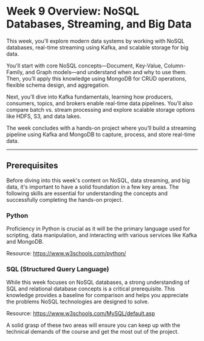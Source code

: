 # Week 9 Overview: NoSQL Databases, Streaming, and Big Data

This week, you'll explore modern data systems by working with NoSQL databases, real-time streaming using Kafka, and scalable storage for big data.

You'll start with core NoSQL concepts—Document, Key-Value, Column-Family, and Graph models—and understand when and why to use them. Then, you’ll apply this knowledge using MongoDB for CRUD operations, flexible schema design, and aggregation.

Next, you’ll dive into Kafka fundamentals, learning how producers, consumers, topics, and brokers enable real-time data pipelines. You’ll also compare batch vs. stream processing and explore scalable storage options like HDFS, S3, and data lakes.

The week concludes with a hands-on project where you’ll build a streaming pipeline using Kafka and MongoDB to capture, process, and store real-time data.

---

## Prerequisites

Before diving into this week's content on NoSQL, data streaming, and big data, it's important to have a solid foundation in a few key areas. The following skills are essential for understanding the concepts and successfully completing the hands-on project.


### Python

Proficiency in Python is crucial as it will be the primary language used for scripting, data manipulation, and interacting with various services like Kafka and MongoDB.

Resource: https://www.w3schools.com/python/ 


### SQL (Structured Query Language)

While this week focuses on NoSQL databases, a strong understanding of SQL and relational database concepts is a critical prerequisite. This knowledge provides a baseline for comparison and helps you appreciate the problems NoSQL technologies are designed to solve.

Resource: https://www.w3schools.com/MySQL/default.asp


A solid grasp of these two areas will ensure you can keep up with the technical demands of the course and get the most out of the project.

